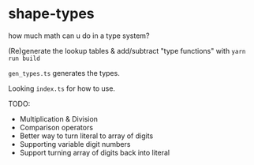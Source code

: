 # shape-types

how much math can u do in a type system?

(Re)generate the lookup tables & add/subtract "type functions" with `yarn run build`

`gen_types.ts` generates the types.

Looking `index.ts` for how to use.

TODO:

* Multiplication & Division
* Comparison operators
* Better way to turn literal to array of digits
* Supporting variable digit numbers
* Support turning array of digits back into literal